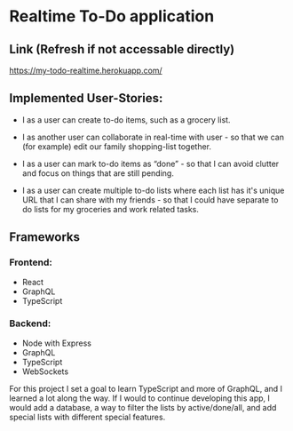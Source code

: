 # Realtime To-Do application

## Link (Refresh if not accessable directly)
https://my-todo-realtime.herokuapp.com/

## Implemented User-Stories:
* I as a user can create to-do items, such as a grocery list.

* I as another user can collaborate in real-time with user - so that we can
(for example) edit our family shopping-list together.

* I as a user can mark to-do items as “done” - so that I can avoid clutter and focus on
things that are still pending.

* I as a user can create multiple to-do lists where each list has it's unique URL that I can
share with my friends - so that I could have separate to do lists for my groceries and work
related tasks.

## Frameworks

### Frontend:
* React
* GraphQL
* TypeScript

### Backend:
* Node with Express
* GraphQL
* TypeScript
* WebSockets

For this project I set a goal to learn TypeScript and more of GraphQL, and I learned a lot along the way. If I would to continue developing this app, I would add a database, a way to filter the lists by active/done/all, and add special lists with different special features.
